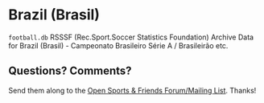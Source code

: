 # Brazil (Brasil)

`football.db` RSSSF (Rec.Sport.Soccer Statistics Foundation) Archive Data
for Brazil (Brasil) - Campeonato Brasileiro Série A / Brasileirão etc.


## Questions? Comments?

Send them along to the
[Open Sports & Friends Forum/Mailing List](http://groups.google.com/group/opensport).
Thanks!

